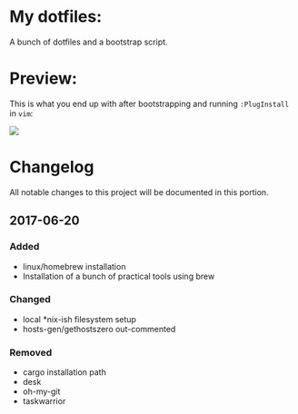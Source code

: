# My dotfiles:

A bunch of dotfiles and a bootstrap script.

# Preview:

This is what you end up with after bootstrapping and running `:PlugInstall` in `vim`:

![](https://img42.com/BBSEs+)

# Changelog
All notable changes to this project will be documented in this portion.

## 2017-06-20
### Added
- linux/homebrew installation
- Installation of a bunch of practical tools using brew

### Changed
- local *nix-ish filesystem setup
- hosts-gen/gethostszero out-commented

### Removed
- cargo installation path
- desk
- oh-my-git
- taskwarrior
